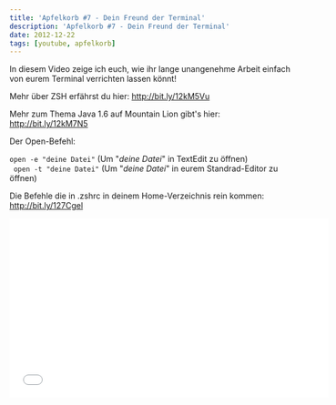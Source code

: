```yaml
---
title: 'Apfelkorb #7 - Dein Freund der Terminal'
description: 'Apfelkorb #7 - Dein Freund der Terminal'
date: 2012-12-22
tags: [youtube, apfelkorb]
---
```


In diesem Video zeige ich euch, wie ihr lange unangenehme Arbeit einfach
von eurem Terminal verrichten lassen könnt!

Mehr über ZSH erfährst du hier: <http://bit.ly/12kM5Vu>

Mehr zum Thema Java 1.6 auf Mountain Lion gibt's hier: <http://bit.ly/12kM7N5>

Der Open-Befehl:

```open -e "deine Datei"``` (Um "*deine Datei*" in TextEdit zu öffnen) <br>
``` open -t "deine Datei"``` (Um "*deine Datei*" in eurem Standrad-Editor
zu öffnen)

Die Befehle die in .zshrc in deinem Home-Verzeichnis rein kommen: <http://bit.ly/127Cgel>

<iframe width="560" height="315" src="//www.youtube.com/embed/dt6EbRIpm2M" frameborder="0"> </iframe>